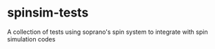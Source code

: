 # spinsim-tests
A collection of tests using soprano's spin system to integrate with spin simulation codes
